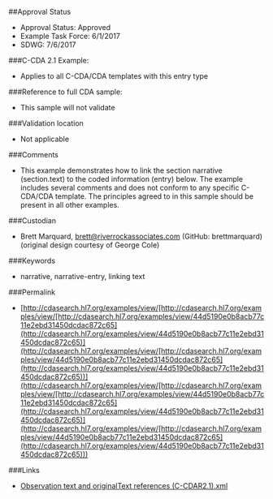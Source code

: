 ##Approval Status 

* Approval Status: Approved
* Example Task Force: 6/1/2017
* SDWG: 7/6/2017

###C-CDA 2.1 Example: 
* Applies to all C-CDA/CDA templates with this entry type

###Reference to full CDA sample:
* This sample will not validate

###Validation location
* Not applicable

###Comments
* This example demonstrates how to link the section narrative (section.text) to the coded information (entry) below. The example includes several comments and does not conform to any specific C-CDA/CDA template. The principles agreed to in this sample should be present in all other examples. 

###Custodian
* Brett Marquard, brett@riverrockassociates.com (GitHub: brettmarquard) (original design courtesy of George Cole)

###Keywords

* narrative, narrative-entry, linking text


###Permalink 

* [http://cdasearch.hl7.org/examples/view/[http://cdasearch.hl7.org/examples/view/[http://cdasearch.hl7.org/examples/view/44d5190e0b8acb77c11e2ebd31450dcdac872c65](http://cdasearch.hl7.org/examples/view/44d5190e0b8acb77c11e2ebd31450dcdac872c65)](http://cdasearch.hl7.org/examples/view/[http://cdasearch.hl7.org/examples/view/44d5190e0b8acb77c11e2ebd31450dcdac872c65](http://cdasearch.hl7.org/examples/view/44d5190e0b8acb77c11e2ebd31450dcdac872c65))](http://cdasearch.hl7.org/examples/view/[http://cdasearch.hl7.org/examples/view/[http://cdasearch.hl7.org/examples/view/44d5190e0b8acb77c11e2ebd31450dcdac872c65](http://cdasearch.hl7.org/examples/view/44d5190e0b8acb77c11e2ebd31450dcdac872c65)](http://cdasearch.hl7.org/examples/view/[http://cdasearch.hl7.org/examples/view/44d5190e0b8acb77c11e2ebd31450dcdac872c65](http://cdasearch.hl7.org/examples/view/44d5190e0b8acb77c11e2ebd31450dcdac872c65)))

###Links 

* [Observation text and originalText references (C-CDAR2.1).xml](https://github.com/HL7/C-CDA-Examples/tree/master/General/Narrative%20Reference%20-%20Observation/Observation%20text%20and%20originalText%20references%20%28C-CDAR2.1%29.xml)
